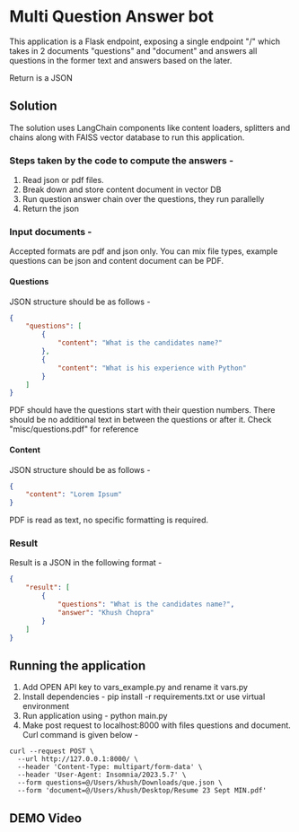 # Multi Question Answer bot

This application is a Flask endpoint, exposing a single endpoint "/" which takes in 2 documents "questions" and "document" and answers all questions in the former text and answers based on the later.

Return is a JSON

## Solution 
The solution uses LangChain components like content loaders, splitters and chains along with FAISS vector database to run this application.

### Steps taken by the code to compute the answers -
1. Read json or pdf files.
2. Break down and store content document in vector DB
3. Run question answer chain over the questions, they run parallelly
4. Return the json

### Input documents -
Accepted formats are pdf and json only. You can mix file types, example questions can be json and content document can be PDF.

#### Questions 
JSON structure should be as follows -
```json
{
    "questions": [
        {
            "content": "What is the candidates name?"
        },
        {
            "content": "What is his experience with Python"
        }
    ]
}
```

PDF should have the questions start with their question numbers. There should be no additional text in between the questions or after it. Check "misc/questions.pdf" for reference

#### Content
JSON structure should be as follows -
```json
{
    "content": "Lorem Ipsum"
}
```

PDF is read as text, no specific formatting is required.

### Result 
Result is a JSON in the following format -
```json
{
	"result": [
		{
			"questions": "What is the candidates name?",
			"answer": "Khush Chopra"
		}
	]
}
```

## Running the application
1. Add OPEN API key to vars_example.py and rename it vars.py
2. Install dependencies - pip install -r requirements.txt or use virtual environment
3. Run application using - python main.py 
4. Make post request to localhost:8000 with files questions and document. Curl command is given below -
```
curl --request POST \
  --url http://127.0.0.1:8000/ \
  --header 'Content-Type: multipart/form-data' \
  --header 'User-Agent: Insomnia/2023.5.7' \
  --form questions=@/Users/khush/Downloads/que.json \
  --form 'document=@/Users/khush/Desktop/Resume 23 Sept MIN.pdf'
```

## DEMO Video






